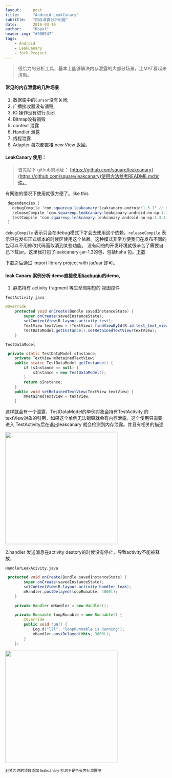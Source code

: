 ```yaml
---
layout:     post
title:      "Android LeakCanary"
subtitle:   "内存泄露分析利器"
date:       2016-03-10
author:     "Royal"
header-img: "#98BE47"
tags:
    - Android
    - LeakCanary
    - fork Project
---
```

> 很给力的分析工具，基本上能够解决内存泄露的大部分场景，比MAT看起来清晰。

#### 常见的内存泄露的几种场景 

1. 数据库中的`Cursor`没有关闭;
2. 广播接收器没有销毁;
3. IO 操作没有进行关闭
4. Bitmap没有销毁
5. context 泄露
6. Handler 泄露
7. 线程泄露
8. Adapter 每次都直接 new View 返回。

#### LeakCanary 使用：
> 首先贴下 github的地址： [https://github.com/square/leakcanary](https://github.com/square/leakcanary)使用方法参考README.md文件。

有网络的情况下使用就很方便了。like this

```java
 dependencies {
   debugCompile 'com.squareup.leakcanary:leakcanary-android:1.3.1' // or 1.4-beta1
   releaseCompile 'com.squareup.leakcanary:leakcanary-android-no-op:1.3.1' // or 1.4-beta1
   testCompile 'com.squareup.leakcanary:leakcanary-android-no-op:1.3.1' // or 1.4-beta1
 }
```

`debugCompile` 表示只会在debug模式下才会去使用这个依赖，`releaseCompile` 表示只在发布正式版本的时候区使用这个依赖。这种模式非常方便我们在发布不同的包可以不用修改代码而取消到某些功能。
没有网络的开发环境就很辛苦了需要自己下载jar。这里我打包了leakcanary-jar-1.3的包，包括haha 包。[下载](https://github.com/pengqinping/leakcanary-demo/blob/master/download/leakcanary-jar.zip)

下载之后通过 import library project with jar/aar 即可。

#### leak Canary 案例分析 demo直接使用[liaohuqiu](https://github.com/liaohuqiu/leakcanary-demo)的demo,

1. 静态持有 activity fragment 等生命周期短的 视图控件

`TestActivity.java`

```java
@Override
    protected void onCreate(Bundle savedInstanceState) {
        super.onCreate(savedInstanceState);
        setContentView(R.layout.activity_test);
        TextView textView = (TextView) findViewById(R.id.test_text_view);
        TestDataModel.getInstance().setRetainedTextView(textView);
    }
```

`TestDataModel`

```java
 private static TestDataModel sInstance;
    private TextView mRetainedTextView;
    public static TestDataModel getInstance() {
        if (sInstance == null) {
            sInstance = new TestDataModel();
        }
        return sInstance;
    }
    public void setRetainedTextView(TextView textView) {
        mRetainedTextView = textView;
    }
```

这样就会有一个泄露，TestDataModel的单例对象会持有TestActivity 的 textView对象的引用，如果这个单例无法销毁就会有内存泄露，这个使用只需要进入 TestActivity后在退出leakcanary 就会检测到内存泄露。并且有相关的描述

<img class="shadow" src="{{site.baseurl}}/img/in-post/post-leakcanary/static_class_with_view.jpg" height="350">

2.handler 发送消息在activity destory的时候没有停止，导致activity不能被释放，

`HandlerLeakAcivity.java`

```java
 protected void onCreate(Bundle savedInstanceState) {
        super.onCreate(savedInstanceState);
        setContentView(R.layout.activity_handler_leak);
        mHandler.postDelayed(loopRunable, 4000l);
    }

    private Handler mHandler = new Handler();

    private Runnable loopRunable = new Runnable() {
        @Override
        public void run() {
            Log.d("lll", "loopRunnable is Running");
            mHandler.postDelayed(this, 3000L);
        }
    };
```
<img class="shadow" src="{{site.baseurl}}/img/in-post/post-leakcanary/handler_leak.jpg" height="350">

<small class="img-hint">赶紧为你的项目添加 leakcanary 检测下是否有内存泄露吧 </small>



